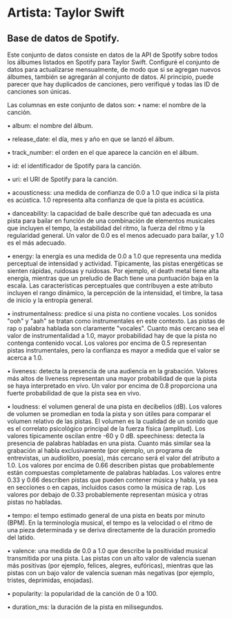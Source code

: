 # Artista: Taylor Swift 
## Base de datos de Spotify.

Este conjunto de datos consiste en datos de la API de Spotify sobre todos los álbumes listados en Spotify para Taylor Swift. Configuré el conjunto de datos para actualizarse mensualmente, de modo que si se agregan nuevos álbumes, también se agregarán al conjunto de datos. Al principio, puede parecer que hay duplicados de canciones, pero verifiqué y todas las ID de canciones son únicas.

Las columnas en este conjunto de datos son:
• name: el nombre de la canción.

• album: el nombre del álbum.

• release_date: el día, mes y año en que se lanzó el álbum.

• track_number: el orden en el que aparece la canción en el álbum.

• id: el identificador de Spotify para la canción.

• uri: el URI de Spotify para la canción.

• acousticness: una medida de confianza de 0.0 a 1.0 que indica si la pista es acústica. 1.0 representa alta confianza de que la pista es acústica.

• danceability: la capacidad de baile describe qué tan adecuada es una pista para bailar en función de una combinación de elementos musicales que incluyen el tempo, la estabilidad del ritmo, la fuerza del ritmo y la regularidad general. Un valor de 0.0 es el menos adecuado para bailar, y 1.0 es el más adecuado.

• energy: la energía es una medida de 0.0 a 1.0 que representa una medida perceptual de intensidad y actividad. Típicamente, las pistas energéticas se sienten rápidas, ruidosas y ruidosas. Por ejemplo, el death metal tiene alta energía, mientras que un preludio de Bach tiene una puntuación baja en la escala. Las características perceptuales que contribuyen a este atributo incluyen el rango dinámico, la percepción de la intensidad, el timbre, la tasa de inicio y la entropía general.

• instrumentalness: predice si una pista no contiene vocales. Los sonidos "ooh" y "aah" se tratan como instrumentales en este contexto. Las pistas de rap o palabra hablada son claramente "vocales". Cuanto más cercano sea el valor de instrumentalidad a 1.0, mayor probabilidad hay de que la pista no contenga contenido vocal. Los valores por encima de 0.5 representan pistas instrumentales, pero la confianza es mayor a medida que el valor se acerca a 1.0.

• liveness: detecta la presencia de una audiencia en la grabación. Valores más altos de liveness representan una mayor probabilidad de que la pista se haya interpretado en vivo. Un valor por encima de 0.8 proporciona una fuerte probabilidad de que la pista sea en vivo.

• loudness: el volumen general de una pista en decibelios (dB). Los valores de volumen se promedian en toda la pista y son útiles para comparar el volumen relativo de las pistas. El volumen es la cualidad de un sonido que es el correlato psicológico principal de la fuerza física (amplitud). Los valores típicamente oscilan entre -60 y 0 dB.
speechiness: detecta la presencia de palabras habladas en una pista. Cuanto más similar sea la grabación al habla exclusivamente (por ejemplo, un programa de entrevistas, un audiolibro, poesía), más cercano será el valor del atributo a 1.0. Los valores por encima de 0.66 describen pistas que probablemente están compuestas completamente de palabras habladas. Los valores entre 0.33 y 0.66 describen pistas que pueden contener música y habla, ya sea en secciones o en capas, incluidos casos como la música de rap. Los valores por debajo de 0.33 probablemente representan música y otras pistas no habladas.

• tempo: el tempo estimado general de una pista en beats por minuto (BPM). En la terminología musical, el tempo es la velocidad o el ritmo de una pieza determinada y se deriva directamente de la duración promedio del latido.

• valence: una medida de 0.0 a 1.0 que describe la positividad musical transmitida por una pista. Las pistas con un alto valor de valencia suenan más positivas (por ejemplo, felices, alegres, eufóricas), mientras que las pistas con un bajo valor de valencia suenan más negativas (por ejemplo, tristes, deprimidas, enojadas).

• popularity: la popularidad de la canción de 0 a 100.

• duration_ms: la duración de la pista en milisegundos.
